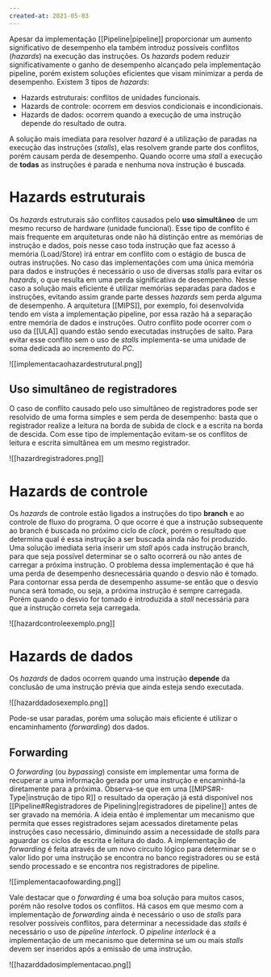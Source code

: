 ```yaml
---
created-at: 2021-05-03
---
```

Apesar da implementação [[Pipeline|pipeline]] proporcionar um aumento significativo de desempenho ela também introduz possíveis conflitos (*hazards*) na execução das instruções. Os *hazards* podem reduzir significativamente o ganho de desempenho alcançado pela implementação pipeline, porém existem soluções eficientes que visam minimizar a perda de desempenho.
Existem 3 tipos de *hazards*:

- Hazards estruturais: conflitos de unidades funcionais.
- Hazards de controle: ocorrem em desvios condicionais e incondicionais.
- Hazards de dados: ocorrem quando a execução de uma instrução depende do resultado de outra.

A solução mais imediata para resolver *hazard* é a utilização de paradas na execução das instruções (*stalls*), elas resolvem grande parte dos conflitos, porém causam perda de desempenho. Quando ocorre uma *stall* a execução de **todas** as instruções é parada e nenhuma nova instrução é buscada.

# Hazards estruturais
Os *hazards* estruturais são conflitos causados pelo **uso simultâneo** de um mesmo recurso de hardware (unidade funcional). Esse tipo de conflito é mais frequente em arquiteturas onde não há distinção entre as memórias de instrução e dados, pois nesse caso toda instrução que faz acesso á memória (Load/Store) irá entrar em conflito com o estágio de busca de outras instruções.
No caso das implementações com uma única memória para dados e instruções é necessário o uso de diversas *stalls* para evitar os *hazards*, o que resulta em uma perda significativa de desempenho. Nesse caso a solução mais eficiente é utilizar memórias separadas para dados e instruções, evitando assim grande parte desses *hazards* sem perda alguma de desempenho.
A arquitetura [[MIPS]], por exemplo, foi desenvolvida tendo em vista a implementação pipeline, por essa razão há a separação entre memória de dados e instruções.
Outro conflito pode ocorrer com o uso da [[ULA]] quando estão sendo executadas instruções de salto. Para evitar esse conflito sem o uso de *stalls* implementa-se uma unidade de soma dedicada ao incremento do *PC*.

![[implementacaohazardestrutural.png]]

## Uso simultâneo de registradores
O caso de conflito causado pelo uso simultâneo de registradores pode ser resolvido de uma forma simples e sem perda de desempenho: basta que o registrador realize a leitura na borda de subida de clock e a escrita na borda de descida. Com esse tipo de implementação evitam-se os conflitos de leitura e escrita simultânea em um mesmo registrador.

![[hazardregistradores.png]]

# Hazards de controle
Os *hazards* de controle estão ligados a instruções do tipo **branch** e ao controle de fluxo do programa. O que ocorre é que a instrução subsequente ao branch é buscada no próximo ciclo de *clock*, porém o resultado que determina qual é essa instrução a ser buscada ainda não foi produzido.
Uma solução imediata seria inserir um *stall* após cada instrução branch, para que seja possível determinar se o salto ocorrerá ou não antes de carregar a próxima instrução. O problema dessa implementação é que há uma perda de desempenho desnecessária quando o desvio não é tomado. Para contornar essa perda de desempenho assume-se então que o desvio nunca será tomado, ou seja, a próxima instrução é sempre carregada. Porém quando o desvio for tomado é introduzida a *stall* necessária para que a instrução correta seja carregada.

![[hazardcontroleexemplo.png]]

# Hazards de dados
Os *hazards* de dados ocorrem quando uma instrução **depende** da conclusão de uma instrução prévia que ainda esteja sendo executada.

![[hazarddadosexemplo.png]]

Pode-se usar paradas, porém uma solução mais eficiente é utilizar o encaminhamento (*forwarding*) dos dados.

## Forwarding

O *forwarding* (ou *bypassing*) consiste em implementar uma forma de recuperar a uma informação gerada por uma instrução e encaminhá-la diretamente para a próxima.
Observa-se que em uma [[MIPS#R-Type|instrução de tipo R]] o resultado da operação já está disponível nos [[Pipeline#Registradores de Pipelining|registradores de pipeline]] antes de ser gravado na memória. A ideia então é implementar um mecanismo que permita que esses registradores sejam acessados diretamente pelas instruções caso necessário, diminuindo assim a necessidade de *stalls* para aguardar os ciclos de escrita e leitura do dado.
A implementação de *forwarding* é feita através de um novo circuito lógico para determinar se o valor lido por uma instrução se encontra no banco registradores ou se está sendo processado e se encontra nos registradores de pipeline.

![[implementacaofowarding.png]]

Vale destacar que o *forwarding* é uma boa solução para muitos casos, porém não resolve todos os conflitos. Há casos em que mesmo com a implementação de *forwarding* ainda é necessário o uso de *stalls* para resolver possíveis conflitos, para determinar a necessidade das *stalls* é necessário o uso de *pipeline interlock*.
O *pipeline interlock* é a implementação de um mecanismo que determina se um ou mais *stalls* devem ser inseridos após a emissão de uma instrução.

![[hazarddadosimplementacao.png]]